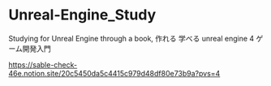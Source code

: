 # Unreal-Engine_Study
Studying for Unreal Engine through a book, 作れる 学べる unreal engine 4 ゲーム開発入門

https://sable-check-46e.notion.site/20c5450da5c4415c979d48df80e73b9a?pvs=4
